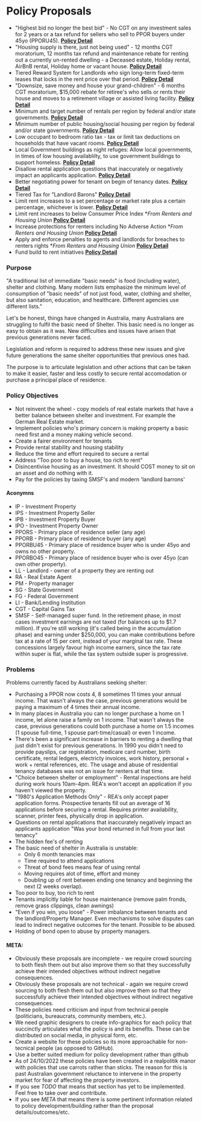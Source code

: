 # Policy Proposals

- "Highest bid no longer the best bid" - No CGT on any investment sales for 2 years or a tax refund for sellers who sell to PPOR buyers under 45yo (PPORU45). **[Policy Detail](https://github.com/sazr/housing-reform/blob/master/proposal_1.md)**
- "Housing supply is there, just not being used" - 12 months CGT moratorium, 12 months tax refund and maintenance rebate for renting out a currently un-rented dwelling - a Deceased estate, Holiday rental, AirBnB rental, Holiday home or vacant house. **[Policy Detail](https://github.com/sazr/housing-reform/blob/master/proposal_2.md)**
- Tiered Reward System for Landlords who sign long-term fixed-term leases that locks in the rent price over that period. **[Policy Detail](https://github.com/sazr/housing-reform/blob/master/proposal_16.md)**
- "Downsize, save money and house your grand-children" - 6 months CGT moratorium, $15,000 rebate for retiree's who sells or rents their house and moves to a retirement village or assisted living facility. **[Policy Detail](https://github.com/sazr/housing-reform/blob/master/proposal_3.md)**
- Minimum and target number of rentals per region by federal and/or state governments. **[Policy Detail](https://github.com/sazr/housing-reform/blob/master/proposal_4.md)**
- Minimum number of public housing/social housing per region by federal and/or state governments. **[Policy Detail](https://github.com/sazr/housing-reform/blob/master/proposal_5.md)**
- Low occupant to bedroom ratio tax - tax or limit tax deductions on households that have vacant rooms. **[Policy Detail](https://github.com/sazr/housing-reform/blob/master/proposal_6.md)**
- Local Government buildings as night refuges: Allow local governments, in times of low housing availablilty, to use government buildings to support homeless. **[Policy Detail](https://github.com/sazr/housing-reform/blob/master/proposal_7.md)**
- Disallow rental application questions that inaccurately or negatively impact an applicants application. **[Policy Detail](https://github.com/sazr/housing-reform/blob/master/proposal_8.md)**
- Better negotiating power for tenant on begin of tenancy dates. **[Policy Detail](https://github.com/sazr/housing-reform/blob/master/proposal_9.md)**
- Tiered Tax for "Landlord Barons" **[Policy Detail](https://github.com/sazr/housing-reform/blob/master/proposal_10.md)**
- Limit rent increases to a set percentage or market rate plus a certain percentage, whichever is lower. **[Policy Detail](https://github.com/sazr/housing-reform/blob/master/proposal_11.md)**
- Limit rent increases to below Consumer Price Index \**From Renters and Housing Union* **[Policy Detail](https://github.com/sazr/housing-reform/blob/master/proposal_12.md)**
- Increase protections for renters including No Adverse Action \**From Renters and Housing Union* **[Policy Detail](https://github.com/sazr/housing-reform/blob/master/proposal_13.md)**
- Apply and enforce penalties to agents and landlords for breaches to renters rights \**From Renters and Housing Union* **[Policy Detail](https://github.com/sazr/housing-reform/blob/master/proposal_14.md)**
- Fund build to rent initiatives **[Policy Detail](https://github.com/sazr/housing-reform/blob/master/proposal_15.md)**


### Purpose

"A traditional list of immediate "basic needs" is food (including water), shelter and clothing. Many modern lists emphasize the minimum level of consumption of "basic needs" of not just food, water, clothing and shelter, but also sanitation, education, and healthcare. Different agencies use different lists."

Let's be honest, things have changed in Australia, many Australians are struggling to fulfil the basic need of Shelter. This basic need is no longer as easy to obtain as it was. New difficulties and issues have arisen that previous generations never faced. 

Legislation and reform is required to address these new issues and give future generations the same shelter opportunities that previous ones had.

The purpose is to articulate legislation and other actions that can be taken to make it easier, faster and less costly to secure rental accomodation or purchase a principal place of residence.


### Policy Objectives

- Not reinvent the wheel - copy models of real estate markets that have a better balance between shelter and investment. For example the German Real Estate market.
- Implement policies who's primary concern is making  property a basic need first and a money making vehicle second.
- Create a fairer environment for tenants 
- Provide rental stability and housing stability
- Reduce the time and effort required to secure a rental
- Address "Too poor to buy a house, too rich to rent"
- Disincentivise housing as an investment. It should COST money to sit on an asset and do nothing with it.
- Pay for the policies by taxing SMSF's and modern 'landlord barrons'


#### Aconymns

- IP - Investment Property
- IPS - Investment Property Seller 
- IPB - Investment Property Buyer
- IPO - Investment Property Owner
- PPORS - Primary place of residence seller (any age)
- PPORB - Primary place of residence buyer (any age)
- PPORBU45 - Primary place of residence buyer who is under 45yo and owns no other property.
- PPORBO45 - Primary place of residence buyer who is over 45yo (can own other property).
- LL - Landlord - owner of a property they are renting out
- RA - Real Estate Agent
- PM - Property manager
- SG - State Government
- FG - Federal Government
- LI - Bank/Lending Institution
- CGT - Capital Gains Tax
- SMSF - Self-managed super fund. In the retirement phase, in most cases investment earnings are not taxed (for balances up to $1.7 million). If you're still working (it's called being in the accumulation phase) and earning under $250,000, you can make contributions before tax at a rate of 15 per cent, instead of your marginal tax rate. These concessions largely favour high income earners, since the tax rate within super is flat, while the tax system outside super is progressive.


### Problems

Problems currently faced by Australians seeking shelter:

- Purchasing a PPOR now costs 4, 8 sometimes 11 times your annual income. That wasn't always the case, previous generations would be paying a maximum of 4 times their annual income. 
- In many places in Australia you can no longer purchase a home on 1 income, let alone raise a family on 1 income. That wasn't always the case, previous generations could both purchase a home on 1.5 incomes (1 spouse full-time, 1 spouse part-time/casual) or even 1 income.
- There's been a significant increase in barriers to renting a dwelling that just didn't exist for previous generations. In 1990 you didn't need to provide payslips, car registration, medicare card number, birth certificate, rental ledgers, electricty invoices, work history, personal + work + rental references, etc. The usage and abuse of residential tenancy databases was not an issue for renters at that time.
- "Choice between shelter or employment" - Rental inspections are held during work hours 10am-4pm. REA's won't accept an application if you haven't viewed the property.
- "1980's Application Methods Only" - REA's only accept paper application forms. Prospective tenants fill out an average of 16 applications before securing a rental. Requires printer availability, scanner, printer fees, physically drop in application.
- Questions on rental applications that inaccurately negatively impact an applicants application "Was your bond returned in full from your last tenancy"
- The hidden fee's of renting
- The basic need of shelter in Australia is unstable: 
    - Only 6 month tenancies max
    - Time required to attend applications
    - Threat of bond fees means fear of using rental
    - Moving requires alot of time, effort and money
    - Doubling up of rent between ending one tenancy and beginning the next (2 weeks overlap).
- Too poor to buy, too rich to rent
- Tenants implicitly liable for house maintenance (remove palm fronds, remove grass clippings, clean awnings)
- "Even if you win, you loose" - Power imbalance between tenants and the landlord/Property Manager. Even mechanisms to solve disputes can lead to indirect negative outcomes for the tenant. Possible to be abused.
- Holding of bond open to abuse by property managers.


#### META:

- Obviously these proposals are incomplete - we require crowd sourcing to both flesh them out but also improve them so that they successfully achieve their intended objectives without indirect negative consequences.
- Obviously these proposals are not technical - again we require crowd sourcing to both flesh them out but also improve them so that they successfully achieve their intended objectives without indirect negative consequences.
- These policies need criticism and input from technical people (politicians, bureaucrats, community members, etc.). 
- We need graphic designers to create info-graphics for each policy that succinctly articulates what the policy is and its benefits. These can be distributed on social media, in physical form, etc.
- Create a website for these policies so its more approachable for non-tecnical people (as opposed to GitHub).
- Use a better suited medium for policy development rather than github
- As of 24/10/2022 these policies have been created in a realpolitik manor with policies that use carrots rather than sticks. The reason for this is past Australian government reluctance to intervene in the property market for fear of affecting the property investors.
- If you see *TODO* that means that section has yet to be implemented. Feel free to take over and contribute.
- If you see *META* that means there is some pertinent information related to policy development/building rather than the proposal details/outcomes/etc.